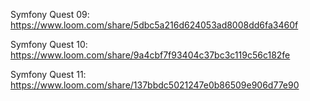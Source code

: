 

Symfony Quest 09: https://www.loom.com/share/5dbc5a216d624053ad8008dd6fa3460f

Symfony Quest 10: https://www.loom.com/share/9a4cbf7f93404c37bc3c119c56c182fe

Symfony Quest 11: https://www.loom.com/share/137bbdc5021247e0b86509e906d77e90

